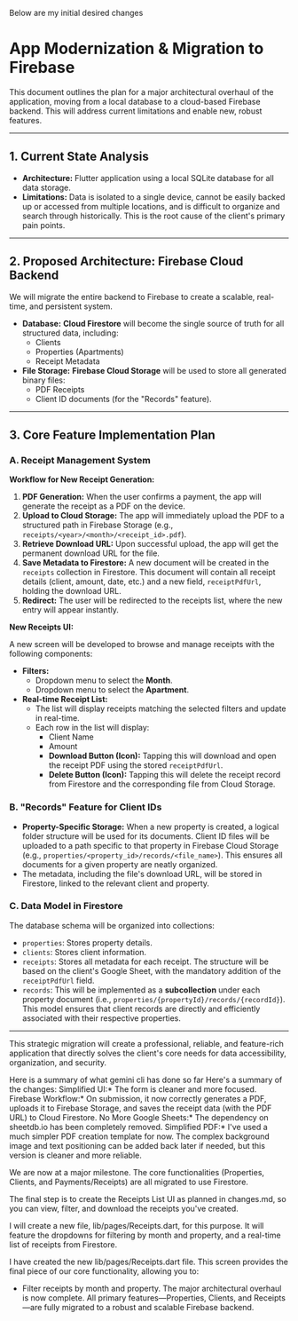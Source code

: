 Below are my initial desired changes
# App Modernization & Migration to Firebase

This document outlines the plan for a major architectural overhaul of the application, moving from a local database to a cloud-based Firebase backend. This will address current limitations and enable new, robust features.

---

## 1. Current State Analysis

- **Architecture:** Flutter application using a local SQLite database for all data storage.
- **Limitations:** Data is isolated to a single device, cannot be easily backed up or accessed from multiple locations, and is difficult to organize and search through historically. This is the root cause of the client's primary pain points.

---

## 2. Proposed Architecture: Firebase Cloud Backend

We will migrate the entire backend to Firebase to create a scalable, real-time, and persistent system.

- **Database:** **Cloud Firestore** will become the single source of truth for all structured data, including:
    - Clients
    - Properties (Apartments)
    - Receipt Metadata
- **File Storage:** **Firebase Cloud Storage** will be used to store all generated binary files:
    - PDF Receipts
    - Client ID documents (for the "Records" feature).

---

## 3. Core Feature Implementation Plan

### A. Receipt Management System

**Workflow for New Receipt Generation:**

1.  **PDF Generation:** When the user confirms a payment, the app will generate the receipt as a PDF on the device.
2.  **Upload to Cloud Storage:** The app will immediately upload the PDF to a structured path in Firebase Storage (e.g., `receipts/<year>/<month>/<receipt_id>.pdf`).
3.  **Retrieve Download URL:** Upon successful upload, the app will get the permanent download URL for the file.
4.  **Save Metadata to Firestore:** A new document will be created in the `receipts` collection in Firestore. This document will contain all receipt details (client, amount, date, etc.) and a new field, `receiptPdfUrl`, holding the download URL.
5.  **Redirect:** The user will be redirected to the receipts list, where the new entry will appear instantly.

**New Receipts UI:**

A new screen will be developed to browse and manage receipts with the following components:

-   **Filters:**
    -   Dropdown menu to select the **Month**.
    -   Dropdown menu to select the **Apartment**.
-   **Real-time Receipt List:**
    -   The list will display receipts matching the selected filters and update in real-time.
    -   Each row in the list will display:
        -   Client Name
        -   Amount
        -   **Download Button (Icon):** Tapping this will download and open the receipt PDF using the stored `receiptPdfUrl`.
        -   **Delete Button (Icon):** Tapping this will delete the receipt record from Firestore and the corresponding file from Cloud Storage.

### B. "Records" Feature for Client IDs

-   **Property-Specific Storage:** When a new property is created, a logical folder structure will be used for its documents. Client ID files will be uploaded to a path specific to that property in Firebase Cloud Storage (e.g., `properties/<property_id>/records/<file_name>`). This ensures all documents for a given property are neatly organized.
-   The metadata, including the file's download URL, will be stored in Firestore, linked to the relevant client and property.

### C. Data Model in Firestore

The database schema will be organized into collections:

-   `properties`: Stores property details.
-   `clients`: Stores client information.
-   `receipts`: Stores all metadata for each receipt. The structure will be based on the client's Google Sheet, with the mandatory addition of the `receiptPdfUrl` field.
-   `records`: This will be implemented as a **subcollection** under each property document (i.e., `properties/{propertyId}/records/{recordId}`). This model ensures that client records are directly and efficiently associated with their respective properties.

---

This strategic migration will create a professional, reliable, and feature-rich application that directly solves the client's core needs for data accessibility, organization, and security.



Here is a summary of what gemini cli has done so far
Here's a summary of the changes:
     Simplified UI:* The form is cleaner and more focused.
     Firebase Workflow:* On submission, it now correctly generates a PDF, uploads it to Firebase Storage,
  and saves the receipt data (with the PDF URL) to Cloud Firestore.
     No More Google Sheets:* The dependency on sheetdb.io has been completely removed.
     Simplified PDF:* I've used a much simpler PDF creation template for now. The complex background image
  and text positioning can be added back later if needed, but this version is cleaner and more reliable.


  We are now at a major milestone. The core functionalities (Properties, Clients, and Payments/Receipts) are
   all migrated to use Firestore.


  The final step is to create the Receipts List UI as planned in changes.md, so you can view, filter, and
  download the receipts you've created.


  I will create a new file, lib/pages/Receipts.dart, for this purpose. It will feature the dropdowns for
  filtering by month and property, and a real-time list of receipts from Firestore.

  I have created the new lib/pages/Receipts.dart file. This screen provides the final piece of our core
  functionality, allowing you to:


   * Filter receipts by month and property.
  The major architectural overhaul is now complete. All primary features—Properties, Clients, and
  Receipts—are fully migrated to a robust and scalable Firebase backend.